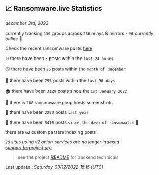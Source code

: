 
## 📈 Ransomware.live Statistics
_december 3rd, 2022_

currently tracking `130` groups across `236` relays & mirrors - _`98` currently online_ 📡

Check the recent ransomware posts [here](https://www.ransomware.live/#/recentposts)


⏲ there have been `3` posts within the `last 24 hours`

🕓 there have been `25` posts within the `month of december`

📅 there have been `795` posts within the `last 90 days`

🏚 there have been `3129` posts since the `1st January 2022`

📸 there is `108` ransomware goup hosts screenshots

🚀 there have been `2252` posts `last year`

🦕 there have been `5415` posts `since the dawn of ransomwatch` 🐣

there are `62` custom parsers indexing posts

_`20` sites using v2 onion services are no longer indexed - [support.torproject.org](https://support.torproject.org/onionservices/v2-deprecation/)_

> see the project [README](https://github.com/jmousqueton/ransomwatch#readme) for backend technicals



Last update : _Saturday 03/12/2022 15.15 (UTC)_

